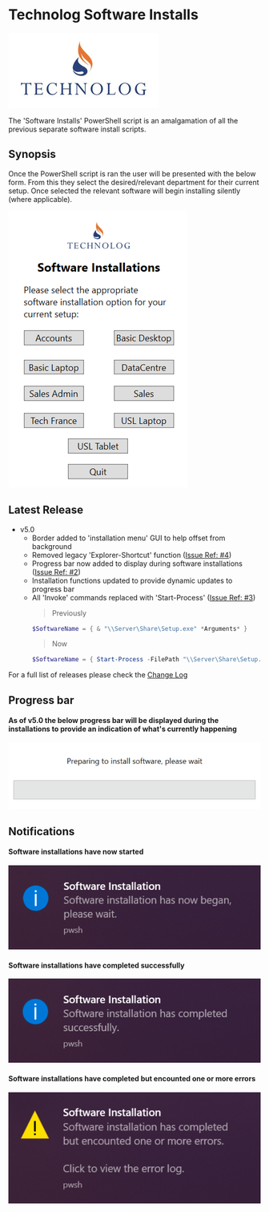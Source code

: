 # Technolog Software Installs

[![Technolog Logo](/Media/Technolog_Logo.jpg)](https://www.technolog.com/)

The 'Software Installs' PowerShell script is an amalgamation of all the previous separate software install scripts.

## Synopsis

Once the PowerShell script is ran the user will be presented with the below form. From this they select the desired/relevant department for their current setup. Once selected the relevant software will begin installing silently (where applicable).

![Software Installs GUI](/Samples/Software_Installs_GUI.PNG)

## Latest Release

- v5.0
    * Border added to 'installation menu' GUI to help offset from background
    * Removed legacy 'Explorer-Shortcut' function ([Issue Ref: #4](https://github.com/dpritchett441/Technolog_Software_Installs/issues/4))
    * Progress bar now added to display during software installations ([Issue Ref: #2](https://github.com/dpritchett441/Technolog_Software_Installs/issues/2))
    * Installation functions updated to provide dynamic updates to progress bar
    * All 'Invoke' commands replaced with 'Start-Process' ([Issue Ref: #3](https://github.com/dpritchett441/Technolog_Software_Installs/issues/3))
        > Previously
        ```powershell
        $SoftwareName = { & "\\Server\Share\Setup.exe" *Arguments* }
        ```
        > Now
        ```powershell
        $SoftwareName = { Start-Process -FilePath "\\Server\Share\Setup.exe" -ArgumentList *Arguments* -Wait }
        ```

For a full list of releases please check the [Change Log](CHANGES.md)

## Progress bar

#### As of v5.0 the below progress bar will be displayed during the installations to provide an indication of what's currently happening 

![Progress bar](/Samples/ProgressBar.gif)

## Notifications

#### Software installations have now started

![Start Notification](/Samples/Installation_Started.PNG)

#### Software installations have completed successfully

![End Notification Success](/Samples/Installation_Completed_Success.PNG)

#### Software installations have completed but encounted one or more errors

![End Notification Error](/Samples/Installation_Completed_Errors.PNG)
